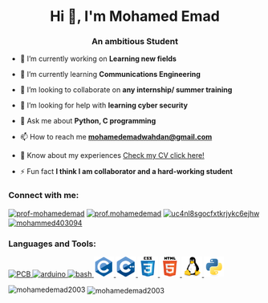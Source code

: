 <h1 align="center">Hi 👋, I'm Mohamed Emad</h1>
<h3 align="center">An ambitious Student</h3>

- 🔭 I’m currently working on **Learning new fields**

- 🌱 I’m currently learning **Communications Engineering**

- 👯 I’m looking to collaborate on **any internship/ summer training**

- 🤝 I’m looking for help with **learning cyber security**

- 💬 Ask me about **Python, C programming**

- 📫 How to reach me **mohamedemadwahdan@gmail.com**

- 📄 Know about my experiences [Check my CV click here!](https://drive.google.com/file/d/1zRk8F3yh_VNBDMpU35vuZGSMR2GhQQRA/view?usp=sharing)

- ⚡ Fun fact **I think I am collaborator and a hard-working student**

<h3 align="left">Connect with me:</h3>
<p align="left">
<a href="https://linkedin.com/in/prof-mohamedemad" target="blank"><img align="center" src="https://raw.githubusercontent.com/rahuldkjain/github-profile-readme-generator/master/src/images/icons/Social/linked-in-alt.svg" alt="prof-mohamedemad" height="30" width="40" /></a>
<a href="https://fb.com/prof.mohamedemad" target="blank"><img align="center" src="https://raw.githubusercontent.com/rahuldkjain/github-profile-readme-generator/master/src/images/icons/Social/facebook.svg" alt="prof.mohamedemad" height="30" width="40" /></a>
<a href="https://www.youtube.com/channel/UC4nl8sgOCfxTkrjYKC6ejhw" target="blank"><img align="center" src="https://raw.githubusercontent.com/rahuldkjain/github-profile-readme-generator/master/src/images/icons/Social/youtube.svg" alt="uc4nl8sgocfxtkrjykc6ejhw" height="30" width="40" /></a>
<a href="https://www.hackerrank.com/mohammed403094" target="blank"><img align="center" src="https://raw.githubusercontent.com/rahuldkjain/github-profile-readme-generator/master/src/images/icons/Social/hackerrank.svg" alt="mohammed403094" height="30" width="40" /></a>
</p>

<h3 align="left">Languages and Tools:</h3>
<p align="left"><a href="[Proteus](https://www.labcenter.com/)" target="_blank" rel="noreferrer"> <img src="(https://encrypted-tbn0.gstatic.com/images?q=tbn:ANd9GcTf9qddYiwenQxisDk5Zurj-lkvQEPp2fjKkA&usqp=CAU)" alt="PCB" width="40" height="40"/> </a> <a href="https://www.arduino.cc/" target="_blank" rel="noreferrer"> <img src="https://cdn.worldvectorlogo.com/logos/arduino-1.svg" alt="arduino" width="40" height="40"/> </a> <a href="https://www.gnu.org/software/bash/" target="_blank" rel="noreferrer"> <img src="https://www.vectorlogo.zone/logos/gnu_bash/gnu_bash-icon.svg" alt="bash" width="40" height="40"/> </a> <a href="https://www.cprogramming.com/" target="_blank" rel="noreferrer"> <img src="https://raw.githubusercontent.com/devicons/devicon/master/icons/c/c-original.svg" alt="c" width="40" height="40"/> </a> <a href="https://www.w3schools.com/cpp/" target="_blank" rel="noreferrer"> <img src="https://raw.githubusercontent.com/devicons/devicon/master/icons/cplusplus/cplusplus-original.svg" alt="cplusplus" width="40" height="40"/> </a> <a href="https://www.w3schools.com/css/" target="_blank" rel="noreferrer"> <img src="https://raw.githubusercontent.com/devicons/devicon/master/icons/css3/css3-original-wordmark.svg" alt="css3" width="40" height="40"/> </a> <a href="https://www.w3.org/html/" target="_blank" rel="noreferrer"> <img src="https://raw.githubusercontent.com/devicons/devicon/master/icons/html5/html5-original-wordmark.svg" alt="html5" width="40" height="40"/> </a> <a href="https://www.linux.org/" target="_blank" rel="noreferrer"> <img src="https://raw.githubusercontent.com/devicons/devicon/master/icons/linux/linux-original.svg" alt="linux" width="40" height="40"/> </a> <a href="https://www.python.org" target="_blank" rel="noreferrer"> <img src="https://raw.githubusercontent.com/devicons/devicon/master/icons/python/python-original.svg" alt="python" width="40" height="40"/> </a> </p>

<p><img align="left" src="https://github-readme-stats.vercel.app/api/top-langs?username=mohamedemad2003&show_icons=true&locale=en&layout=compact" alt="mohamedemad2003" /></p>

<p>&nbsp;<img align="center" src="https://github-readme-stats.vercel.app/api?username=mohamedemad2003&show_icons=true&locale=en" alt="mohamedemad2003" /></p>
